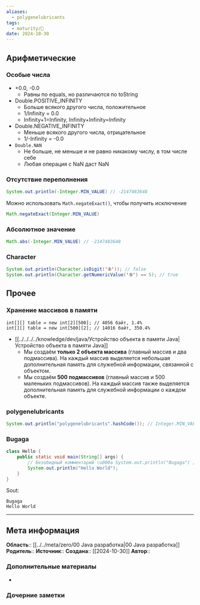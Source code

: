 ```yaml
---
aliases:
  - polygenelubricants
tags:
  - maturity/🌱
date: 2024-10-30
---
```

## Арифметические
### Особые числа

- +0.0, -0.0
	- Равны по equals, но различаются по toString
- Double.POSITIVE_INFINITY
	- Больше всякого другого числа, положительное
	- 1/Infinity = 0.0
	- Infinity+1=Infinity, Infinity+Infinity=Infinity
- Double.NEGATIVE_INFINITY
	- Меньше всякого другого числа, отрицательное
	- 1/-Infinity = -0.0
- `Double.NAN`
	- Не больше, не меньше и не равно никакому числу, в том числе себе
	- Любая операция с NaN даст NaN
### Отсутствие переполнения
```java
System.out.println(-Integer.MIN_VALUE) // -2147483648
```

Можно использовать `Math.negateExact()`, чтобы получить исключение

```java
Math.negateExact(Integer.MIN_VALUE)
```

### Абсолютное значение
```java
Math.abs(-Integer.MIN_VALUE) // -2147483648
```

### Character
```java
System.out.println(Character.isDigit('⑤')); // false
System.out.println(Character.getNumericValue('⑤') == 5); // true
```
## Прочее
### Хранение массивов в памяти 
```
int[][] table = new int[2][500]; // 4056 байт, 1.4%
int[][] table = new int[500][2]; // 14016 байт, 350.4%
```

- [[../../../../knowledge/dev/java/Устройство объекта в памяти Java|Устройство объекта в памяти Java]]
	- Мы создаём **только 2 объекта массива** (главный массив и два подмассива). На каждый массив выделяется небольшая дополнительная память для служебной информации, связанной с объектом.
	- Мы создаём **500 подмассивов** (главный массив и 500 маленьких подмассивов). На каждый массив также выделяется дополнительная память для служебной информации о каждом объекте.
### polygenelubricants
```java
System.out.println("polygenelubricants".hashCode()); // Integer.MIN_VALUE
```
### Bugaga
```java
class Hello {
	public static void main(String[] args) {
		// Безобидный комментарий \u000a System.out.println("Bugaga") ;
		System.out.println("Hello World");
	}
}
```

Sout:
```
Bugaga
Hello World
```


***
## Мета информация
**Область**:: [[../../meta/zero/00 Java разработка|00 Java разработка]]
**Родитель**:: 
**Источник**:: 
**Создана**:: [[2024-10-30]]
**Автор**:: 
### Дополнительные материалы
- 

### Дочерние заметки
<!-- QueryToSerialize: LIST FROM [[]] WHERE contains(Родитель, this.file.link) or contains(parents, this.file.link) -->

